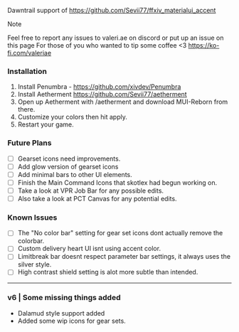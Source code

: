 Dawntrail support of https://github.com/Sevii77/ffxiv_materialui_accent

> [!NOTE]
> Feel free to report any issues to valeri.ae on discord or put up an issue on this page
> For those of you who wanted to tip some coffee <3
> https://ko-fi.com/valeriae

### Installation
1. Install Penumbra - https://github.com/xivdev/Penumbra
2. Install Aetherment https://github.com/Sevii77/aetherment
3. Open up Aetherment with /aetherment and download MUI-Reborn from there.
4. Customize your colors then hit apply.
5. Restart your game.
   
### Future Plans
- [ ] Gearset icons need improvements.
- [ ] Add glow version of gearset icons
- [ ] Add minimal bars to other UI elements.
- [ ] Finish the Main Command Icons that skotlex had begun working on.
- [ ] Take a look at VPR Job Bar for any possible edits.
- [ ] Also take a look at PCT Canvas for any potential edits.
### Known Issues
- [ ] The "No color bar" setting for gear set icons dont actually remove the colorbar.
- [ ] Custom delivery heart UI isnt using accent color.
- [ ] Limitbreak bar doesnt respect parameter bar settings, it always uses the silver style.
- [ ] High contrast shield setting is alot more subtle than intended.

---
### v6 | Some missing things added
- Dalamud style support added
- Added some wip icons for gear sets.


